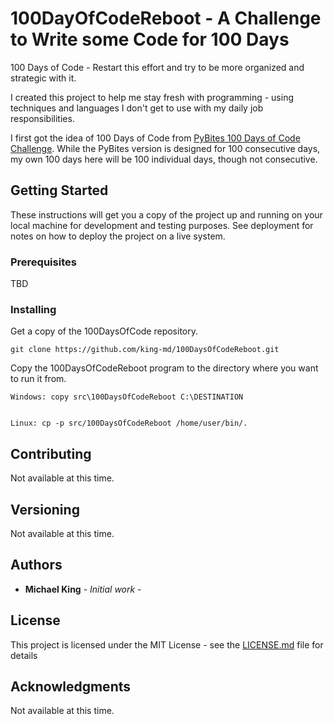 # 100DayOfCodeReboot - A Challenge to Write some Code for 100 Days
100 Days of Code - Restart this effort and try to be more organized and strategic with it.

I created this project to help me stay fresh with programming - using techniques and languages I don't get to use with my daily job responsibilities.

I first got the idea of 100 Days of Code from [PyBites 100 Days of Code Challenge](https://github.com/pybites/100DaysOfCode).
While the PyBites version is designed for 100 consecutive days, my own 100 days here will be 100 individual days, though not consecutive.

## Getting Started

These instructions will get you a copy of the project up and running on your local machine for development and testing purposes. See deployment for notes on how to deploy the project on a live system.

### Prerequisites

TBD

### Installing

Get a copy of the 100DaysOfCode repository.

```
git clone https://github.com/king-md/100DaysOfCodeReboot.git
```

Copy the 100DaysOfCodeReboot program to the directory where you want to run it from.

```
Windows: copy src\100DaysOfCodeReboot C:\DESTINATION


Linux: cp -p src/100DaysOfCodeReboot /home/user/bin/.
```


## Contributing

Not available at this time.

## Versioning

Not available at this time.

## Authors

* **Michael King** - *Initial work* - 

## License

This project is licensed under the MIT License - see the [LICENSE.md](LICENSE.md) file for details

## Acknowledgments

Not available at this time.
